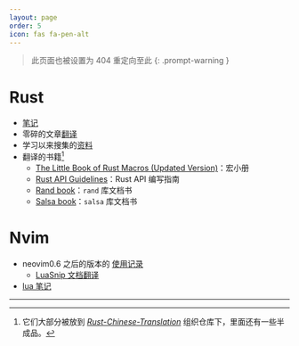 ```yaml
---
layout: page
order: 5
icon: fas fa-pen-alt
---
```


> 此页面也被设置为 404 重定向至此
{: .prompt-warning }

# Rust

- [笔记][rust-note]
- 零碎的文章[翻译][rust-translation]
- 学习以来搜集的[资料][rust-materials]
- 翻译的书籍[^tbs]
  - [The Little Book of Rust Macros (Updated Version)][tlborm]：宏小册
  - [Rust API Guidelines][api-guidelines]：Rust API 编写指南
  - [Rand book][rand]：`rand` 库文档书
  - [Salsa book][salsa]：`salsa` 库文档书

[rust-note]: https://zjp-cn.github.io/rust-note/
[rust-translation]: https://zjp-cn.github.io/translation
[rust-materials]: https://www.yuque.com/zhoujiping/programming/rust-materials

[^tbs]: 它们大部分被放到 *[Rust-Chinese-Translation]* 组织仓库下，里面还有一些半成品。

[tlborm]: https://github.com/zjp-CN/tlborm
[api-guidelines]: https://rust-chinese-translation.github.io/api-guidelines/
[rand]: https://rust-chinese-translation.github.io/Rust-Rand-Book-zh/
[salsa]: https://rust-chinese-translation.github.io/salsa-book/
[Rust-Chinese-Translation]: https://github.com/Rust-Chinese-Translation

# Nvim

- neovim0.6 之后的版本的 [使用记录][neovim0.6-blogs]
  - [LuaSnip 文档翻译][LuaSnip]
- [lua 笔记][lua-note]

[neovim0.6-blogs]: https://zjp-cn.github.io/neovim0.6-blogs
[LuaSnip]: https://zjp-cn.github.io/neovim0.6-blogs/nvim/luasnip/doc1.html
[lua-note]: https://zjp-cn.github.io/lua-note/

---
